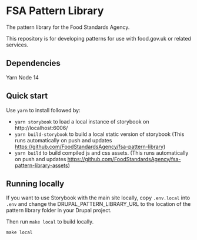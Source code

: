 # FSA Pattern Library

The pattern library for the Food Standards Agency.

This repository is for developing patterns for use with food.gov.uk or related services.

## Dependencies

Yarn
Node 14

## Quick start

Use `yarn` to install followed by: 

* `yarn storybook` to load a local instance of storybook on http://localhost:6006/
* `yarn build-storybook` to build a local static version of storybook (This runs automatically on push and updates https://github.com/FoodStandardsAgency/fsa-pattern-library)
* `yarn build` to build compiled js and css assets. (This runs automatically on push and updates https://github.com/FoodStandardsAgency/fsa-pattern-library-assets)

## Running locally 
If you want to use Storybook with the main site locally, copy `.env.local` into `.env` and 
change the DRUPAL_PATTERN_LIBRARY_URL to the location of the pattern library folder in your Drupal project. 

Then run `make local` to build locally.
```
make local
```